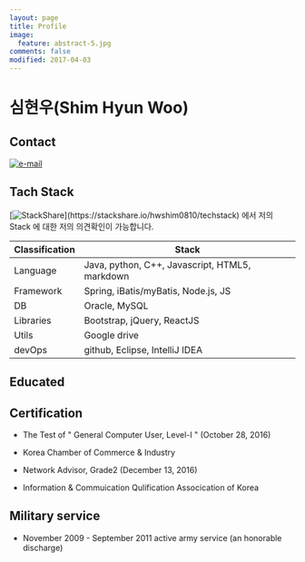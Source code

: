```yaml
---
layout: page
title: Profile
image:
  feature: abstract-5.jpg
comments: false
modified: 2017-04-03
---
```


# 심현우(Shim Hyun Woo)

## Contact
[![e-mail](https://img.shields.io/badge/email-hwshim8808@gmail.com-blue.svg)](mailto:hwshim8808@gmail.com)

## Tach Stack
[![StackShare](https://img.shields.io/badge/tech-stack(CLICK!)-0690fa.svg?style=flat)](https://stackshare.io/hwshim0810/techstack) 에서 저의 Stack 에 대한 저의 의견확인이 가능합니다.

| Classification  | Stack |
| ------------- | ------------- |
| Language  | Java, python, C++, Javascript, HTML5, markdown  |
| Framework | Spring, iBatis/myBatis, Node.js, JS  |
| DB  | Oracle, MySQL  |
| Libraries | Bootstrap, jQuery, ReactJS  |
| Utils  | Google drive  |
| devOps  | github, Eclipse, IntelliJ IDEA  |

## Educated

## Certification
- The Test of " General Computer User, Level-I " (October 28, 2016)
* Korea Chamber of Commerce & Industry
- Network Advisor, Grade2 (December 13, 2016)
* Information & Commuication Qulification Assocication of Korea

## Military service
- November 2009 - September 2011 active army service (an honorable discharge)